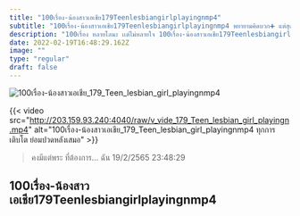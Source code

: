 ```yaml
---
title: "100เรื่อง-น้องสาวเอเชีย179Teenlesbiangirlplayingnmp4"
subtitle: "100เรื่อง-น้องสาวเอเชีย179Teenlesbiangirlplayingnmp4 พยายามคิดบวก➕ แต่สุดท้ายก็คิดถึงคูณ✖"
description: "100เรื่อง หลายโลนะ เเต่ไม่หลายใจ 100เรื่อง-น้องสาวเอเชีย179Teenlesbiangirlplayingnmp4 19/2/2565 23:48:29"
date: 2022-02-19T16:48:29.162Z
image: ""
type: "regular"
draft: false
---
```


![100เรื่อง-น้องสาวเอเชีย_179_Teen_lesbian_girl_playingnmp4](http://203.159.93.240:4040/raw/v_vide_179_Teen_lesbian_girl_playingn.jpg)

{{< video src="http://203.159.93.240:4040/raw/v_vide_179_Teen_lesbian_girl_playingn.mp4" alt="100เรื่อง-น้องสาวเอเชีย_179_Teen_lesbian_girl_playingnmp4 ทุกการเติบโต ย่อมปวดหลังเสมอ" >}}


> คงมีแต่พระ ที่ต้องการ... ฉัน 19/2/2565 23:48:29

## 100เรื่อง-น้องสาวเอเชีย179Teenlesbiangirlplayingnmp4
